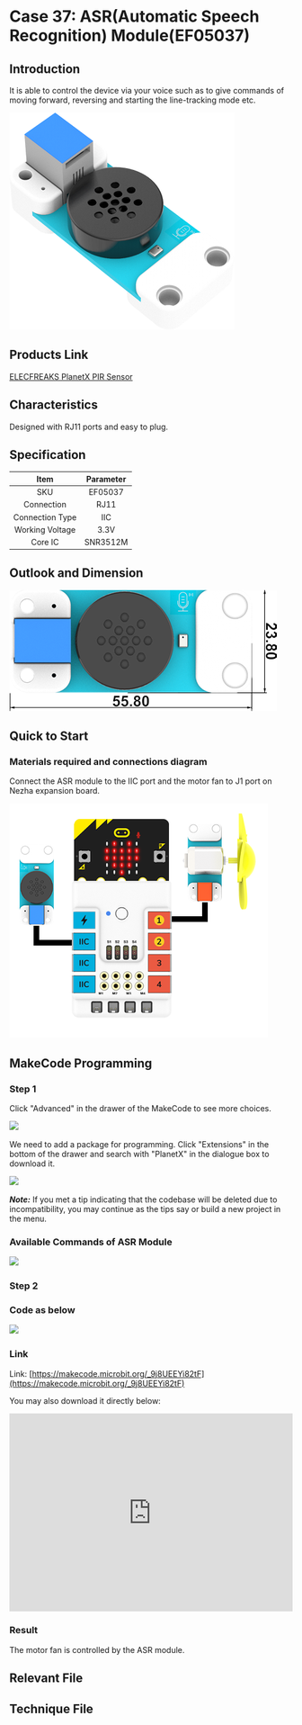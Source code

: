 # Case 37: ASR(Automatic Speech Recognition) Module(EF05037)

## Introduction

It is able to control the device via your voice such as to give commands of  moving forward, reversing and starting the line-tracking mode etc.

![](./images/05037_01.png)

## Products Link

[ELECFREAKS PlanetX PIR Sensor](https://www.elecfreaks.com/planetx-pir.html)


## Characteristics

 Designed with RJ11 ports and easy to plug.

## Specification


Item | Parameter 
:-: | :-: 
SKU|EF05037
Connection|RJ11
Connection Type|IIC
Working Voltage|3.3V
Core IC|SNR3512M


## Outlook and Dimension



![](./images/05037_02.png)


## Quick to Start


### Materials required and connections diagram 

 Connect the ASR module to the IIC port and the motor fan to J1 port on Nezha expansion board. 


![](./images/05037_03.png)



## MakeCode Programming


### Step 1
Click "Advanced" in the drawer of the MakeCode to see more choices.

![](./images/05001_04.png)

We need to add a package for programming. Click "Extensions" in the bottom of the drawer and search with "PlanetX" in the dialogue box to download it. 

![](./images/05001_05.png)

***Note:*** If you met a tip indicating that the codebase will be deleted due to incompatibility, you may continue as the tips say or build a new project in the menu. 

### Available Commands of ASR Module

![](./images/05037_05.png)

### Step 2
### Code as below

![](./images/05037_06.png)


### Link
Link: [https://makecode.microbit.org/_9j8UEEYi82tF](https://makecode.microbit.org/_9j8UEEYi82tF)

You may also download it directly below:

<div style="position:relative;height:0;padding-bottom:70%;overflow:hidden;"><iframe style="position:absolute;top:0;left:0;width:100%;height:100%;" src="https://makecode.microbit.org/#pub:_9j8UEEYi82tF" frameborder="0" sandbox="allow-popups allow-forms allow-scripts allow-same-origin"></iframe></div>  


### Result
 The motor fan is controlled by the ASR module.


## Relevant File


## Technique File

